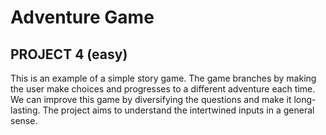 # Adventure Game
## PROJECT 4 (easy)

This is an example of a simple story game. The game branches by making the user make choices and progresses to a different adventure each time. We can improve this game by diversifying the questions and make it long-lasting. 
The project aims to understand the intertwined inputs in a general sense.